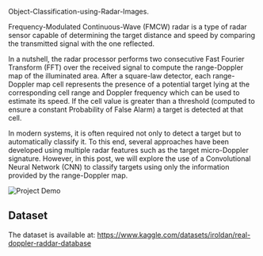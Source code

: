 Object-Classification-using-Radar-Images.

Frequency-Modulated Continuous-Wave (FMCW) radar is a type of radar sensor capable of determining the target distance and speed by comparing the transmitted signal with the one reflected.

In a nutshell, the radar processor performs two consecutive Fast Fourier Transform (FFT) over the received signal to compute the range-Doppler map of the illuminated area. After a square-law detector, each range-Doppler map cell represents the presence of a potential target lying at the corresponding cell range and Doppler frequency which can be used to estimate its speed. If the cell value is greater than a threshold (computed to ensure a constant Probability of False Alarm) a target is detected at that cell.

In modern systems, it is often required not only to detect a target but to automatically classify it. To this end, several approaches have been developed using multiple radar features such as the target micro-Doppler signature. However, in this post, we will explore the use of a Convolutional Neural Network (CNN) to classify targets using only the information provided by the range-Doppler map.

![Project Demo](images/demo.png)

## Dataset
The dataset is available at:
https://www.kaggle.com/datasets/iroldan/real-doppler-raddar-database

